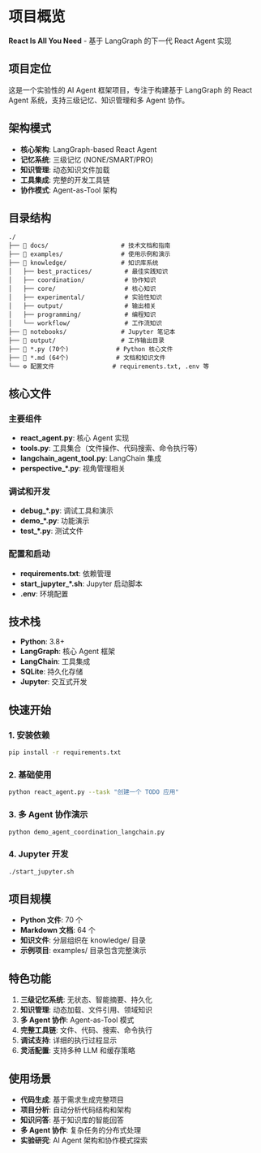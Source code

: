 # 项目概览

**React Is All You Need** - 基于 LangGraph 的下一代 React Agent 实现

## 项目定位
这是一个实验性的 AI Agent 框架项目，专注于构建基于 LangGraph 的 React Agent 系统，支持三级记忆、知识管理和多 Agent 协作。

## 架构模式
- **核心架构**: LangGraph-based React Agent
- **记忆系统**: 三级记忆 (NONE/SMART/PRO)
- **知识管理**: 动态知识文件加载
- **工具集成**: 完整的开发工具链
- **协作模式**: Agent-as-Tool 架构

## 目录结构

```
./
├── 📁 docs/                    # 技术文档和指南
├── 📁 examples/                # 使用示例和演示
├── 📁 knowledge/               # 知识库系统
│   ├── best_practices/         # 最佳实践知识
│   ├── coordination/           # 协作知识
│   ├── core/                   # 核心知识
│   ├── experimental/           # 实验性知识
│   ├── output/                 # 输出相关
│   ├── programming/            # 编程知识
│   └── workflow/               # 工作流知识
├── 📁 notebooks/               # Jupyter 笔记本
├── 📁 output/                  # 工作输出目录
├── 🐍 *.py (70个)             # Python 核心文件
├── 📄 *.md (64个)             # 文档和知识文件
└── ⚙️ 配置文件                # requirements.txt, .env 等
```

## 核心文件

### 主要组件
- **react_agent.py**: 核心 Agent 实现
- **tools.py**: 工具集合（文件操作、代码搜索、命令执行等）
- **langchain_agent_tool.py**: LangChain 集成
- **perspective_*.py**: 视角管理相关

### 调试和开发
- **debug_*.py**: 调试工具和演示
- **demo_*.py**: 功能演示
- **test_*.py**: 测试文件

### 配置和启动
- **requirements.txt**: 依赖管理
- **start_jupyter_*.sh**: Jupyter 启动脚本
- **.env**: 环境配置

## 技术栈
- **Python**: 3.8+
- **LangGraph**: 核心 Agent 框架
- **LangChain**: 工具集成
- **SQLite**: 持久化存储
- **Jupyter**: 交互式开发

## 快速开始

### 1. 安装依赖
```bash
pip install -r requirements.txt
```

### 2. 基础使用
```bash
python react_agent.py --task "创建一个 TODO 应用"
```

### 3. 多 Agent 协作演示
```bash
python demo_agent_coordination_langchain.py
```

### 4. Jupyter 开发
```bash
./start_jupyter.sh
```

## 项目规模
- **Python 文件**: 70 个
- **Markdown 文档**: 64 个
- **知识文件**: 分层组织在 knowledge/ 目录
- **示例项目**: examples/ 目录包含完整演示

## 特色功能
1. **三级记忆系统**: 无状态、智能摘要、持久化
2. **知识管理**: 动态加载、文件引用、领域知识
3. **多 Agent 协作**: Agent-as-Tool 模式
4. **完整工具链**: 文件、代码、搜索、命令执行
5. **调试支持**: 详细的执行过程显示
6. **灵活配置**: 支持多种 LLM 和缓存策略

## 使用场景
- **代码生成**: 基于需求生成完整项目
- **项目分析**: 自动分析代码结构和架构
- **知识问答**: 基于知识库的智能回答
- **多 Agent 协作**: 复杂任务的分布式处理
- **实验研究**: AI Agent 架构和协作模式探索